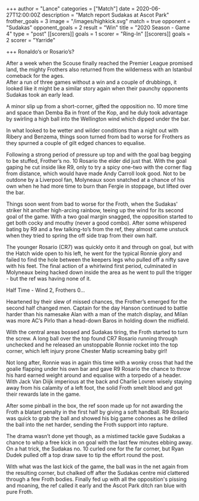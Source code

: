 +++
author = "Lance"
categories = ["Match"]
date = 2020-06-27T12:00:00Z
description = "Match report Sudakas at Ascot Park"
frother_goals = 3
image = "/images/highkick.svg"
match = true
opponent = "Sudakas"
opponent_goals = 2
result = "Win"
title = "2020 Season - Game 4"
type = "post"
[[scorers]]
goals = 1
scorer = "Ring-In"
[[scorers]]
goals = 2
scorer = "Yarride"

+++
Ronaldo‘s or Rosario’s?   
  
After a week when the Scouse finally reached the Premier League promised land, the mighty Frothers also returned from the wilderness with an Istanbul comeback for the ages.   
After a run of three games without a win and a couple of drubbings, it looked like it might be a similar story again when their paunchy opponents Sudakas took an early lead.   
  
A minor slip up from a short-corner, gifted the opposition no. 10 more time and space than Demba Ba in front of the Kop, and he duly took advantage by swirling a high ball into the Wellington wind which dipped under the bar.   
  
In what looked to be wetter and wilder conditions than a night out with Ribery and Benzema, things soon turned from bad to worse for Frothers as they spurned a couple of gilt edged chances to equalise.   
  
Following a strong period of pressure up top and with the goal bag begging to be stuffed, Frother’s no. 10 Rosario the elder did just that. With the goal gaping he cut inside like R9, only to try a spicy one-two with the corner flag from distance, which would have made Andy Carroll look good. Not to be outdone by a Liverpool fan, Molyneaux soon snatched at a chance of his own when he had more time to burn than Fergie in stoppage, but lifted over the bar.   
  
Things soon went from bad to worse for the Froth, when the Sudakas' striker hit another high-arcing rainbow, teeing up the wind for its second goal of the game. With a two goal margin snagged, the opposition started to get both cocky and mouthy (never a good combo). After some whispered bating by R9 and a few talking-to’s from the ref, they almost came unstuck when they tried to spring the off side trap from their own half.   
  
The younger Rosario (CR7) was quickly onto it and through on goal, but with the Hatch wide open to his left, he went for the typical Ronnie glory and failed to find the hole between the keepers legs who pulled off a nifty save with his feet. The final action of a whirlwind first period, culminated in Molyneaux being hacked down inside the area as he went to pull the trigger - but the ref was having none of it.   
  
Half Time - Wind 2, Frothers 0...   
  
Heartened by their slew of missed chances, the Frother’s emerged for the second half changed men. Captain for the day Hanson continued to battle harder than his namesake Alan with a man of the match display, and Milan was more AC’s Pirlo than a head-down Baros in holding down the midfield.   
  
With the central areas bossed and Sudakas tiring, the Froth started to turn the screw. A long ball over the top found CR7 Rosario running through unchecked and he released an unstoppable Ronnie rocket into the top corner, which left injury prone Chester Matip screaming baby girl!   
  
Not long after, Ronnie was in again this time with a wonky cross that had the goalie flapping under his own bar and gave R9 Rosario the chance to throw his hard earned weight around and equalise with a torpedo of a header. With Jack Van Diijk imperious at the back and Charlie Lovren wisely staying away from his calamity of a left foot, the solid Froth smelt blood and got their rewards late in the game.

After some pinball in the box, the ref soon made up for not awarding the Froth a blatant penalty in the first half by giving a soft handball. R9 Rosario was quick to grab the ball and showed his big game cohones as he drilled the ball into the net harder, sending the Froth support into rapture. 

The drama wasn’t done yet though, as a mistimed tackle gave Sudakas a chance to whip a free kick in on goal with the last few minutes ebbing away. On a hat trick, the Sudakas no. 10 curled one for the far corner, but Ryan Dudek pulled off a top draw save to tip the effort round the post. 

With what was the last kick of the game, the ball was in the net again from the resulting corner, but chalked off after the Sudakas centre mid clattered through a few Froth bodies. Finally fed up with all the opposition's pissing and moaning, the ref called it early and the Ascot Park ditch ran blue with pure Froth.
